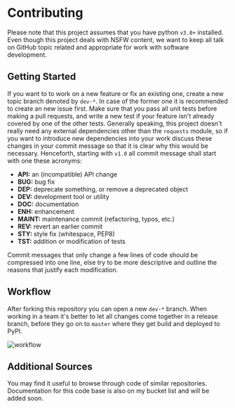 # Contributing

Please note that this project assumes that you have python `v3.8+`
installed. Even though this project deals with NSFW content, we want
to keep all talk on GitHub topic related and appropriate for work with
software development.

## Getting Started

If you want to to work on a new feature or fix an existing one,
create a new topic branch denoted by `dev-*`. In case of the former
one it is recommended to create an new issue first. Make sure that
you pass all unit tests before making a pull requests, and write a
new test if your feature isn't already covered by one of the other
tests. Generally speaking, this project doesn't really need any
external dependencies other than the `requests` module, so if you want
to introduce new dependencies into your work discuss these changes
in your commit message so that it is clear why this would be necessary.
Henceforth, starting with `v1.0` all commit message shall start with one 
these acronyms:

- **API:** an (incompatible) API change
- **BUG:** bug fix
- **DEP:** deprecate something, or remove a deprecated object
- **DEV:** development tool or utility
- **DOC:** documentation
- **ENH:** enhancement
- **MAINT:** maintenance commit (refactoring, typos, etc.)
- **REV:** revert an earlier commit
- **STY:** style fix (whitespace, PEP8)
- **TST:** addition or modification of tests

Commit messages that only change a few lines of code should be compressed
into one line, else try to be more descriptive and outline the reasons
that justify each modification.

## Workflow

After forking this repository you can open a new `dev-*` branch. When working in
a team it's better to let all changes come together in a release branch, before
they go on to `master` where they get build and deployed to PyPI.

![workflow](https://z5nr5g.am.files.1drv.com/y4m2grUfT9k-D0HXiTeRqDrOcPeJBNtFceA-H-N2bSwW3lJwMoyg7aEaPoGo_O4VHUHajhZPUalxd78z6wXDrmnImCNBtxL6iCB7zcuHBT2Bo7LXoePqopC5Ikrr7BPKpIMf8y5wli4xDnzTUoTwQ5qLS_rjtrwzcfTF4zWDwpDj3ifGrft2fZ6N7xmP7yAhhWjGjjBydPiMIBkI9xhOxiCnA?width=548&height=451&cropmode=none)

## Additional Sources

You may find it useful to browse through code of similar repositories.
Documentation for this code base is also on my bucket list and will be added
soon.

